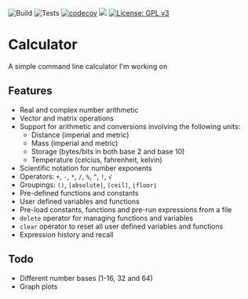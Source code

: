![Build](https://github.com/Spacerulerwill/Calculator/actions/workflows/build.yml/badge.svg)
![Tests](https://github.com/Spacerulerwill/Calculator/actions/workflows/tests.yml/badge.svg)
[![codecov](https://codecov.io/gh/Spacerulerwill/Calculator/graph/badge.svg?token=UDI06EJQRT)](https://codecov.io/gh/Spacerulerwill/Calculator)
[![](https://tokei.rs/b1/github/Spacerulerwill/Calculator)](https://github.com/Spacerulerwill/Calculator)
[![License: GPL v3](https://img.shields.io/badge/License-GPLv3-blue.svg)](https://www.gnu.org/licenses/gpl-3.0)

# Calculator
A simple command line calculator I'm working on

## Features
* Real and complex number arithmetic
* Vector and matrix operations
* Support for arithmetic and conversions involving the following units:
  * Distance (imperial and metric)
  * Mass (imperial and metric)
  * Storage (bytes/bits in both base 2 and base 10)
  * Temperature (celcius, fahrenheit, kelvin)
* Scientific notation for number exponents
* Operators: `+`, `-`, `*`, `/`, `%`, `^`, `!`, `√`
* Groupings: `()`, `|absolute|`, `⌈ceil⌉`,  `⌊floor⌋`
* Pre-defined functions and constants
* User defined variables and functions
* Pre-load constants, functions and pre-run expressions from a file
* `delete` operator for managing functions and variables
* `clear` operator to reset all user defined variables and functions
* Expression history and recall

## Todo
* Different number bases (1-16, 32 and 64)
* Graph plots

